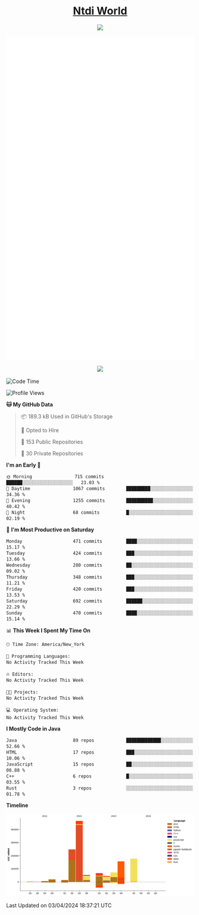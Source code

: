 <h1 align="center"><a href="https://www.ntdi.world">Ntdi World</a></h1>
<p align="center">
  <a href="https://github.com/n-tdi"><img src="https://readme-typing-svg.herokuapp.com?lines=FullStack+Developer;Web+Developer;Open-Source+Enthusiast;Java+Developer;Spigot-API%20Developer;&center=true&width=500&height=50"></a>
</p>

<div align="center">
  <img src="/github-metrics.svg"></img>
  
  <img src="https://komarev.com/ghpvc/?username=n-tdi&color=green"></img>
</div>

<!-- May use later.. idk -->
<!-- <a href="http://www.github.com/n-tdi"><img src="https://github-readme-stats.vercel.app/api?username=n-tdi&show_icons=true&hide=&count_private=true&title_color=0891b2&text_color=ffffff&icon_color=0891b2&bg_color=1c1917&hide_border=true&show_icons=true" alt="n-tdi's GitHub stats" /></a> -->

<!--START_SECTION:waka-->
![Code Time](http://img.shields.io/badge/Code%20Time-324%20hrs%2046%20mins-blue)

![Profile Views](http://img.shields.io/badge/Profile%20Views-15-blue)

**🐱 My GitHub Data** 

> 📦 189.3 kB Used in GitHub's Storage 
 > 
> 💼 Opted to Hire
 > 
> 📜 153 Public Repositories 
 > 
> 🔑 30 Private Repositories 
 > 
**I'm an Early 🐤** 

```text
🌞 Morning                715 commits         ██████░░░░░░░░░░░░░░░░░░░   23.03 % 
🌆 Daytime                1067 commits        █████████░░░░░░░░░░░░░░░░   34.36 % 
🌃 Evening                1255 commits        ██████████░░░░░░░░░░░░░░░   40.42 % 
🌙 Night                  68 commits          █░░░░░░░░░░░░░░░░░░░░░░░░   02.19 % 
```
📅 **I'm Most Productive on Saturday** 

```text
Monday                   471 commits         ████░░░░░░░░░░░░░░░░░░░░░   15.17 % 
Tuesday                  424 commits         ███░░░░░░░░░░░░░░░░░░░░░░   13.66 % 
Wednesday                280 commits         ██░░░░░░░░░░░░░░░░░░░░░░░   09.02 % 
Thursday                 348 commits         ███░░░░░░░░░░░░░░░░░░░░░░   11.21 % 
Friday                   420 commits         ███░░░░░░░░░░░░░░░░░░░░░░   13.53 % 
Saturday                 692 commits         ██████░░░░░░░░░░░░░░░░░░░   22.29 % 
Sunday                   470 commits         ████░░░░░░░░░░░░░░░░░░░░░   15.14 % 
```


📊 **This Week I Spent My Time On** 

```text
🕑︎ Time Zone: America/New_York

💬 Programming Languages: 
No Activity Tracked This Week

🔥 Editors: 
No Activity Tracked This Week

🐱‍💻 Projects: 
No Activity Tracked This Week

💻 Operating System: 
No Activity Tracked This Week
```

**I Mostly Code in Java** 

```text
Java                     89 repos            █████████████░░░░░░░░░░░░   52.66 % 
HTML                     17 repos            ███░░░░░░░░░░░░░░░░░░░░░░   10.06 % 
JavaScript               15 repos            ██░░░░░░░░░░░░░░░░░░░░░░░   08.88 % 
C++                      6 repos             █░░░░░░░░░░░░░░░░░░░░░░░░   03.55 % 
Rust                     3 repos             ░░░░░░░░░░░░░░░░░░░░░░░░░   01.78 % 
```



**Timeline**

![Lines of Code chart](https://raw.githubusercontent.com/n-tdi/n-tdi/main/assets/bar_graph.png)


 Last Updated on 03/04/2024 18:37:21 UTC
<!--END_SECTION:waka-->
